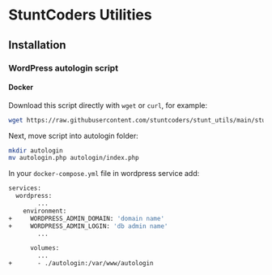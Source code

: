 # StuntCoders Utilities

## Installation

### WordPress autologin script

#### Docker

Download this script directly with ``wget`` or ``curl``, for example:

```bash
wget https://raw.githubusercontent.com/stuntcoders/stunt_utils/main/stunt_wp_autologin/index.php
```

Next, move script into autologin folder:

```bash
mkdir autologin
mv autologin.php autologin/index.php
```

In your ``docker-compose.yml`` file in wordpress service add:

```Dockerfile
services:
  wordpress:
        ...
    environment:
+     WORDPRESS_ADMIN_DOMAIN: 'domain name'
+     WORDPRESS_ADMIN_LOGIN: 'db admin name'
        ...

      volumes:
        ... 
+       - ./autologin:/var/www/autologin
```
